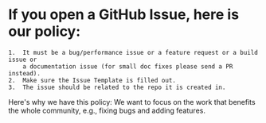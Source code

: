 # If you open a GitHub Issue, here is our policy:

	1.  It must be a bug/performance issue or a feature request or a build issue or
	    a documentation issue (for small doc fixes please send a PR instead).
	2.  Make sure the Issue Template is filled out.
	3.  The issue should be related to the repo it is created in.

Here's why we have this policy: We want to focus on the work that benefits the whole community, e.g., fixing bugs and adding features.

